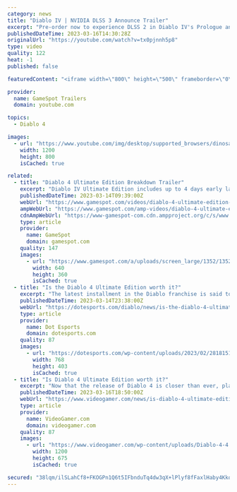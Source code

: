 ```yaml
---
category: news
title: "Diablo IV | NVIDIA DLSS 3 Announce Trailer"
excerpt: "Pre-order now to experience DLSS 2 in Diablo IV's Prologue and first act between March 17th to 19th and in the Open Beta from ..."
publishedDateTime: 2023-03-16T14:30:28Z
originalUrl: "https://youtube.com/watch?v=tx0pjnnh5p8"
type: video
quality: 122
heat: -1
published: false

featuredContent: "<iframe width=\"800\" height=\"500\" frameborder=\"0\" src=\"https://www.youtube.com/embed/tx0pjnnh5p8\" allow=\"accelerometer; autoplay; encrypted-media; gyroscope; picture-in-picture\" allowfullscreen></iframe>"

provider:
  name: GameSpot Trailers
  domain: youtube.com

topics:
  - Diablo 4

images:
  - url: "https://www.youtube.com/img/desktop/supported_browsers/dinosaur.png"
    width: 1200
    height: 800
    isCached: true

related:
  - title: "Diablo 4 Ultimate Edition Breakdown Trailer"
    excerpt: "Diablo IV Ultimate Edition includes up to 4 days early launch access, exclusive in-game mounts, the Accelerated Seasonal Battle Pass Unlock, and more! Diablo IV is available on June 6th, 2023. Return to Darkness with endless demons to slaughter ..."
    publishedDateTime: 2023-03-14T09:39:00Z
    webUrl: "https://www.gamespot.com/videos/diablo-4-ultimate-edition-breakdown-trailer/2300-6460851/"
    ampWebUrl: "https://www.gamespot.com/amp-videos/diablo-4-ultimate-edition-breakdown-trailer/2300-6460851/"
    cdnAmpWebUrl: "https://www-gamespot-com.cdn.ampproject.org/c/s/www.gamespot.com/amp-videos/diablo-4-ultimate-edition-breakdown-trailer/2300-6460851/"
    type: article
    provider:
      name: GameSpot
      domain: gamespot.com
    quality: 147
    images:
      - url: "https://www.gamespot.com/a/uploads/screen_large/1352/13527689/4112039-diabloiv_ultimateeditionbreakdown.mp4.00_00_04_01.still001.jpg"
        width: 640
        height: 360
        isCached: true
  - title: "Is the Diablo 4 Ultimate Edition worth it?"
    excerpt: "The latest installment in the Diablo franchise is said to provide the ultimate action RPG experience. In Diablo -like fashion, there will be countless enemies, hellish dungeons, and epic loot for you ..."
    publishedDateTime: 2023-03-14T23:38:00Z
    webUrl: "https://dotesports.com/diablo/news/is-the-diablo-4-ultimate-edition-worth-it"
    type: article
    provider:
      name: Dot Esports
      domain: dotesports.com
    quality: 87
    images:
      - url: "https://dotesports.com/wp-content/uploads/2023/02/28181511/diablo-4-1.png?resize=768,403"
        width: 768
        height: 403
        isCached: true
  - title: "Is Diablo 4 Ultimate Edition worth it?"
    excerpt: "Now that the release of Diablo 4 is closer than ever, players are starting to ask questions about the different editions that Blizzard has on offer. NOW READ: Is Diablo 4 Deluxe Edition worth it? A ..."
    publishedDateTime: 2023-03-16T18:50:00Z
    webUrl: "https://www.videogamer.com/news/is-diablo-4-ultimate-edition-worth-it/"
    type: article
    provider:
      name: VideoGamer.com
      domain: videogamer.com
    quality: 87
    images:
      - url: "https://www.videogamer.com/wp-content/uploads/Diablo-4-4.jpg"
        width: 1200
        height: 675
        isCached: true

secured: "38lqm/ilSLahCf8+FKOGPn1Q6t5IFbnduTq4dw3qX+lPlyf8fFaxlHaby4KkqP4HkbAVAlU1Pn31SvgjWhmE1t1q/S+ksaMOap8rvhbNC7I0MEEH1Tdv8Se3Q0k0ZkmtERxFyMNCXH2enA5LVDE6okgNIuvswTEpGyNFwwOy1kts/0wJhaNwCwB6v+mMdpLDsvBXOrPrOIzJ3j9oT/T/ubmxtLccKW0fag1eqNn4SHnuod/Xukfcpbm5bwapxPG2WP4V0e0PpQ+XcKGnxtC8PstotwYV4fQmjO9PxIlgQ6n7veDSxLFcNAhowHbuBzbfD39rLV1z7xc99sma8L58pXAcPkmYntswu6W+xH+A7LU4D7pTFbptgl3QghQ9lYPjDnTobcFU5T+onltLCdWP3g==;WmR7S4A5NhsO4YFgUOTg/g=="
---
```


